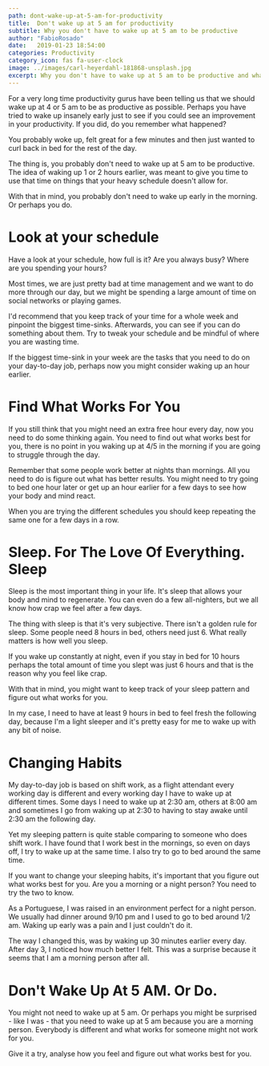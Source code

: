 ```yaml
---
path: dont-wake-up-at-5-am-for-productivity
title:  Don't wake up at 5 am for productivity
subtitle: Why you don't have to wake up at 5 am to be productive
author: "FabioRosado"
date:   2019-01-23 18:54:00
categories: Productivity
category_icon: fas fa-user-clock
image: ../images/carl-heyerdahl-181868-unsplash.jpg
excerpt: Why you don't have to wake up at 5 am to be productive and what you should do to change your sleeping schedule
---
```

For a very long time productivity gurus have been telling us that we should wake up at 4 or 5 am to be as productive as possible. Perhaps you have tried to wake up insanely early just to see if you could see an improvement in your productivity. If you did, do you remember what happened?

You probably woke up, felt great for a few minutes and then just wanted to curl back in bed for the rest of the day.

The thing is, you probably don't need to wake up at 5 am to be productive. The idea of waking up 1 or 2 hours earlier, was meant to give you time to use that time on things that your heavy schedule doesn't allow for.

With that in mind, you probably don't need to wake up early in the morning. Or perhaps you do.

# Look at your schedule

Have a look at your schedule, how full is it? Are you always busy? Where are you spending your hours?

Most times, we are just pretty bad at time management and we want to do more through our day, but we might be spending a large amount of time on social networks or playing games.

I'd recommend that you keep track of your time for a whole week and pinpoint the biggest time-sinks. Afterwards, you can see if you can do something about them. Try to tweak your schedule and be mindful of where you are wasting time.

If the biggest time-sink in your week are the tasks that you need to do on your day-to-day job, perhaps now you might consider waking up an hour earlier.

# Find What Works For You

If you still think that you might need an extra free hour every day, now you need to do some thinking again. You need to find out what works best for you, there is no point in you waking up at 4/5 in the morning if you are going to struggle through the day.

Remember that some people work better at nights than mornings. All you need to do is figure out what has better results. You might need to try going to bed one hour later or get up an hour earlier for a few days to see how your body and mind react.

When you are trying the different schedules you should keep repeating the same one for a few days in a row.

# Sleep. For The Love Of Everything. Sleep

Sleep is the most important thing in your life. It's sleep that allows your body and mind to regenerate. You can even do a few all-nighters, but we all know how crap we feel after a few days.

The thing with sleep is that it's very subjective. There isn't a golden rule for sleep. Some people need 8 hours in bed, others need just 6. What really matters is how well you sleep.

If you wake up constantly at night, even if you stay in bed for 10 hours perhaps the total amount of time you slept was just 6 hours and that is the reason why you feel like crap.

With that in mind, you might want to keep track of your sleep pattern and figure out what works for you.

In my case, I need to have at least 9 hours in bed to feel fresh the following day,  because I'm a light sleeper and it's pretty easy for me to wake up with any bit of noise.

# Changing Habits

My day-to-day job is based on shift work, as a flight attendant every working day is different and every working day I have to wake up at different times. Some days I need to wake up at 2:30 am, others at 8:00 am and sometimes I go from waking up at 2:30 to having to stay awake until 2:30 am the following day.

Yet my sleeping pattern is quite stable comparing to someone who does shift work. I have found that I work best in the mornings, so even on days off, I try to wake up at the same time. I also try to go to bed around the same time.

If you want to change your sleeping habits, it's important that you figure out what works best for you. Are you a morning or a night person? You need to try the two to know.

As a Portuguese, I was raised in an environment perfect for a night person. We usually had dinner around 9/10 pm and I used to go to bed around 1/2 am. Waking up early was a pain and I just couldn't do it.

The way I changed this, was by waking up 30 minutes earlier every day. After day 3, I noticed how much better I felt. This was a surprise because it seems that I am a morning person after all.

# Don't Wake Up At 5 AM. Or Do.

You might not need to wake up at 5 am. Or perhaps you might be surprised - like I was - that you need to wake up at 5 am because you are a morning person. Everybody is different and what works for someone might not work for you.

Give it a try, analyse how you feel and figure out what works best for you.
